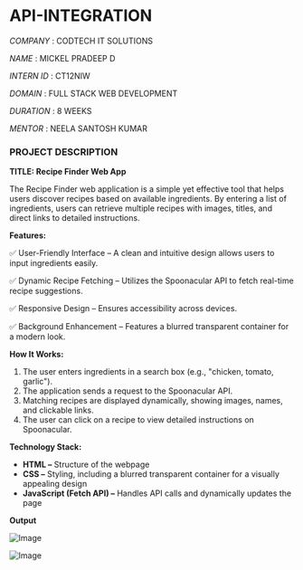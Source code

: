# API-INTEGRATION

*COMPANY* : CODTECH IT SOLUTIONS

*NAME* : MICKEL PRADEEP D

*INTERN ID* : CT12NIW

*DOMAIN* : FULL STACK WEB DEVELOPMENT

*DURATION* : 8 WEEKS

*MENTOR* : NEELA SANTOSH KUMAR

### **PROJECT DESCRIPTION**

**TITLE: Recipe Finder Web App**

The Recipe Finder web application is a simple yet effective tool that helps users discover recipes based on available ingredients. By entering a list of ingredients, users can retrieve multiple recipes with images, titles, and direct links to detailed instructions.

**Features:**

✅ User-Friendly Interface – A clean and intuitive design allows users to input ingredients easily.

✅ Dynamic Recipe Fetching – Utilizes the Spoonacular API to fetch real-time recipe suggestions.

✅ Responsive Design – Ensures accessibility across devices.

✅ Background Enhancement – Features a blurred transparent container for a modern look.

**How It Works:**

1. The user enters ingredients in a search box (e.g., "chicken, tomato, garlic").
2. The application sends a request to the Spoonacular API.
3. Matching recipes are displayed dynamically, showing images, names, and clickable links.
4. The user can click on a recipe to view detailed instructions on Spoonacular.

**Technology Stack:**

- **HTML –** Structure of the webpage
- **CSS –** Styling, including a blurred transparent container for a visually appealing design
- **JavaScript (Fetch API) –** Handles API calls and dynamically updates the page

**Output**

![Image](https://github.com/user-attachments/assets/89bcca7e-5cda-4323-93db-18f84afd43c4)

![Image](https://github.com/user-attachments/assets/14c87d6e-f847-4e0d-b120-9f1cb6a4fc63)
